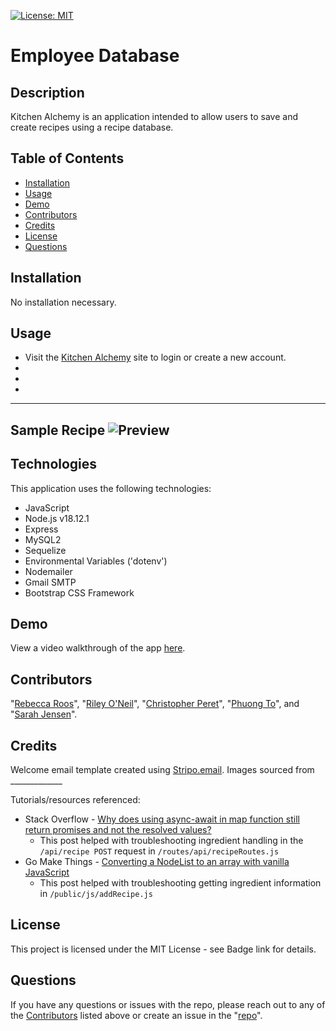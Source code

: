  [![License: MIT](https://img.shields.io/badge/License-MIT-yellow.svg)](https://opensource.org/licenses/MIT)
  # Employee Database
  
  ## Description
 Kitchen Alchemy is an application intended to allow users to save and create recipes using a recipe database.
  
  ## Table of Contents
  
  * [Installation](#installation)
  * [Usage](#usage)
  * [Demo](#demo)
  * [Contributors](#contributors)
  * [Credits](#credits)
  * [License](#license)
  * [Questions](#questions)
  
  ## Installation
   No installation necessary.
  
  
  ## Usage
  * Visit the [Kitchen Alchemy](https://kitchen-alchemy.herokuapp.com/) site to login or create a new account.
  * 
  * 
  * 
  
  ---
  Sample Recipe 
  ![Preview]()
  ---
 
  ## Technologies
  This application uses the following technologies:
  * JavaScript
  * Node.js v18.12.1
  * Express
  * MySQL2
  * Sequelize
  * Environmental Variables ('dotenv')
  * Nodemailer
  * Gmail SMTP
  * Bootstrap CSS Framework
  
  ## Demo
  View a video walkthrough of the app [here]().

  ## Contributors
  "[Rebecca Roos]("https://github.com/sendusyourbones")", "[Riley O'Neil]("https://github.com/rileydoneil")", "[Christopher Peret]("https://github.com/Zed-CSP")", "[Phuong To]("https://github.com/phuongtoVN")", and "[Sarah Jensen](https://github.com/sarah-jensen")".

  ## Credits
  Welcome email template created using [Stripo.email](https://stripo.email/).
  Images sourced from _____________

  Tutorials/resources referenced:
  - Stack Overflow - [Why does using async-await in map function still return promises and not the resolved values?](https://stackoverflow.com/questions/65655885/why-does-using-async-await-in-map-function-still-return-promises-and-not-the-res)
      - This post helped with troubleshooting ingredient handling in the `/api/recipe POST` request in `/routes/api/recipeRoutes.js`
  - Go Make Things - [Converting a NodeList to an array with vanilla JavaScript](https://gomakethings.com/converting-a-nodelist-to-an-array-with-vanilla-javascript/)
      - This post helped with troubleshooting getting ingredient information in `/public/js/addRecipe.js`

  ## License
  This project is licensed under the MIT License - see Badge link for details.
  
  ## Questions
  If you have any questions or issues with the repo, please reach out to any of the [Contributors](#contributors) listed above or create an issue in the "[repo](https://github.com/Zed-CSP/codeConnoisseurs)".